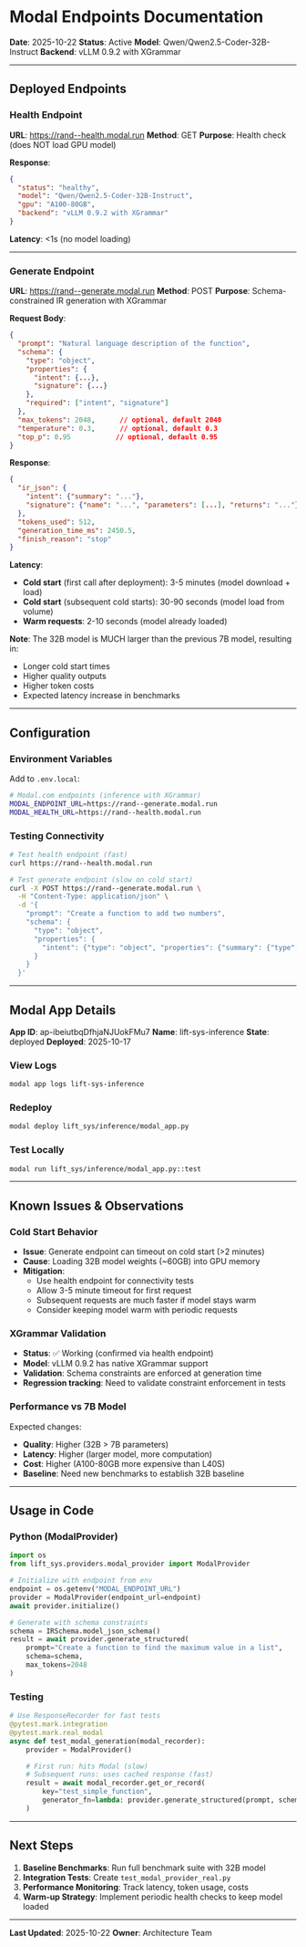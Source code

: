 # Modal Endpoints Documentation

**Date**: 2025-10-22
**Status**: Active
**Model**: Qwen/Qwen2.5-Coder-32B-Instruct
**Backend**: vLLM 0.9.2 with XGrammar

---

## Deployed Endpoints

### Health Endpoint
**URL**: https://rand--health.modal.run
**Method**: GET
**Purpose**: Health check (does NOT load GPU model)

**Response**:
```json
{
  "status": "healthy",
  "model": "Qwen/Qwen2.5-Coder-32B-Instruct",
  "gpu": "A100-80GB",
  "backend": "vLLM 0.9.2 with XGrammar"
}
```

**Latency**: <1s (no model loading)

---

### Generate Endpoint
**URL**: https://rand--generate.modal.run
**Method**: POST
**Purpose**: Schema-constrained IR generation with XGrammar

**Request Body**:
```json
{
  "prompt": "Natural language description of the function",
  "schema": {
    "type": "object",
    "properties": {
      "intent": {...},
      "signature": {...}
    },
    "required": ["intent", "signature"]
  },
  "max_tokens": 2048,      // optional, default 2048
  "temperature": 0.3,      // optional, default 0.3
  "top_p": 0.95           // optional, default 0.95
}
```

**Response**:
```json
{
  "ir_json": {
    "intent": {"summary": "..."},
    "signature": {"name": "...", "parameters": [...], "returns": "..."}
  },
  "tokens_used": 512,
  "generation_time_ms": 2450.5,
  "finish_reason": "stop"
}
```

**Latency**:
- **Cold start** (first call after deployment): 3-5 minutes (model download + load)
- **Cold start** (subsequent cold starts): 30-90 seconds (model load from volume)
- **Warm requests**: 2-10 seconds (model already loaded)

**Note**: The 32B model is MUCH larger than the previous 7B model, resulting in:
- Longer cold start times
- Higher quality outputs
- Higher token costs
- Expected latency increase in benchmarks

---

## Configuration

### Environment Variables

Add to `.env.local`:
```bash
# Modal.com endpoints (inference with XGrammar)
MODAL_ENDPOINT_URL=https://rand--generate.modal.run
MODAL_HEALTH_URL=https://rand--health.modal.run
```

### Testing Connectivity

```bash
# Test health endpoint (fast)
curl https://rand--health.modal.run

# Test generate endpoint (slow on cold start)
curl -X POST https://rand--generate.modal.run \
  -H "Content-Type: application/json" \
  -d '{
    "prompt": "Create a function to add two numbers",
    "schema": {
      "type": "object",
      "properties": {
        "intent": {"type": "object", "properties": {"summary": {"type": "string"}}}
      }
    }
  }'
```

---

## Modal App Details

**App ID**: ap-ibeiutbqDfhjaNJUokFMu7
**Name**: lift-sys-inference
**State**: deployed
**Deployed**: 2025-10-17

### View Logs
```bash
modal app logs lift-sys-inference
```

### Redeploy
```bash
modal deploy lift_sys/inference/modal_app.py
```

### Test Locally
```bash
modal run lift_sys/inference/modal_app.py::test
```

---

## Known Issues & Observations

### Cold Start Behavior
- **Issue**: Generate endpoint can timeout on cold start (>2 minutes)
- **Cause**: Loading 32B model weights (~60GB) into GPU memory
- **Mitigation**:
  - Use health endpoint for connectivity tests
  - Allow 3-5 minute timeout for first request
  - Subsequent requests are much faster if model stays warm
  - Consider keeping model warm with periodic requests

### XGrammar Validation
- **Status**: ✅ Working (confirmed via health endpoint)
- **Model**: vLLM 0.9.2 has native XGrammar support
- **Validation**: Schema constraints are enforced at generation time
- **Regression tracking**: Need to validate constraint enforcement in tests

### Performance vs 7B Model
Expected changes:
- **Quality**: Higher (32B > 7B parameters)
- **Latency**: Higher (larger model, more computation)
- **Cost**: Higher (A100-80GB more expensive than L40S)
- **Baseline**: Need new benchmarks to establish 32B baseline

---

## Usage in Code

### Python (ModalProvider)
```python
import os
from lift_sys.providers.modal_provider import ModalProvider

# Initialize with endpoint from env
endpoint = os.getenv("MODAL_ENDPOINT_URL")
provider = ModalProvider(endpoint_url=endpoint)
await provider.initialize()

# Generate with schema constraints
schema = IRSchema.model_json_schema()
result = await provider.generate_structured(
    prompt="Create a function to find the maximum value in a list",
    schema=schema,
    max_tokens=2048
)
```

### Testing
```python
# Use ResponseRecorder for fast tests
@pytest.mark.integration
@pytest.mark.real_modal
async def test_modal_generation(modal_recorder):
    provider = ModalProvider()

    # First run: hits Modal (slow)
    # Subsequent runs: uses cached response (fast)
    result = await modal_recorder.get_or_record(
        key="test_simple_function",
        generator_fn=lambda: provider.generate_structured(prompt, schema)
    )
```

---

## Next Steps

1. **Baseline Benchmarks**: Run full benchmark suite with 32B model
2. **Integration Tests**: Create `test_modal_provider_real.py`
3. **Performance Monitoring**: Track latency, token usage, costs
4. **Warm-up Strategy**: Implement periodic health checks to keep model loaded

---

**Last Updated**: 2025-10-22
**Owner**: Architecture Team
